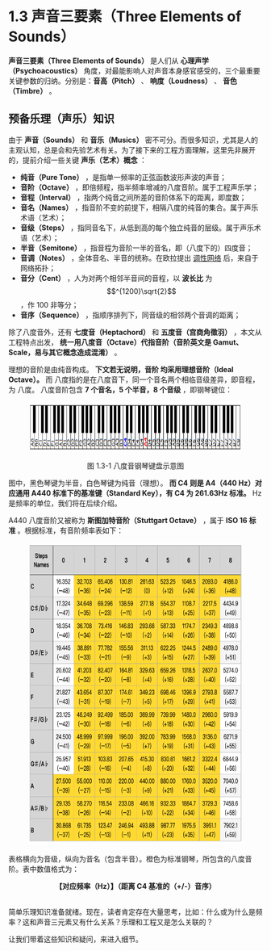 
# 1.3 声音三要素（Three Elements of Sounds）

**声音三要素（Three Elements of Sounds）** 是人们从 **心理声学（Psychoacoustics）** 角度，对最能影响人对声音本身感官感受的，三个最重要关键参数的归纳。分别是：**音高（Pitch）** 、 **响度（Loudness）** 、 **音色（Timbre）** 。

## **预备乐理（声乐）知识**

由于 **声音（Sounds）** 和 **音乐（Musics）** 密不可分。而很多知识，尤其是人的主观认知，总是会和先验艺术有关。为了接下来的工程方面理解，这里先非展开的，提前介绍一些关键 **声乐（艺术）概念** ：

- **纯音（Pure Tone）** ，是指单一频率的正弦函数波形声波的声音；
- **音阶（Octave）** ，即倍频程，指半频率增减的八度音阶。属于工程声乐学；
- **音程（Interval）** ，指两个纯音之间所差的音阶体系下的距离，即度数；
- **音名（Names）** ，指音阶不变的前提下，相隔八度的纯音的集合。属于声乐术语（艺术）；
- **音级（Steps）** ，指同音名下，从低到高的每个独立纯音的层级。属于声乐术语（艺术）；
- **半音（Semitone）** ，指音程为音阶一半的音名，即（八度下的）四度音；
- **音调（Notes）** ，全体音名、半音的统称。在欧拉提出 [调性网络](Docs_1_4_1.md) 后，来自于网络拓扑；
- **音分（Cent）** ，人为对两个相邻半音间的音程，以 **波长比** 为 $$^{1200}\sqrt{2}$$ ，作 100 非等分；
- **音序（Sequence）** ，指顺序排列下，同音级的相邻两个音调的距离；

除了八度音外，还有 **七度音（Heptachord）** 和 **五度音（宫商角徵羽）** ，本文从工程特点出发， **统一用八度音（Octave）代指音阶（音阶英文是 Gamut、Scale，易与其它概念造成混淆）** 。

理想的音阶是由纯音构成。 **下文若无说明，音阶 均采用理想音阶（Ideal Octave）。** 而 八度指的是在八度音下，同一个音名两个相临音级差异，即音程，为 八度。
八度音阶包含 **7 个音名，5 个半音，8 个音级** ，即钢琴键位：

<center>
<figure>
   <img  
      width = "800" height = "100"
      src="../../Pictures/Octave_piano_keybord.png" alt="">
    <figcaption>
      <p>图 1.3-1 八度音钢琴键盘示意图</p>
   </figcaption>
</figure>
</center>

图中，黑色琴键为半音，白色琴键为纯音（理想）。 **而 C4 则是 A4（440 Hz）对应通用 A440 标准下的基准键（Standard Key），有 C4 为 261.63Hz 标准。** Hz 是频率的单位，我们将在后续介绍。

A440 八度音阶又被称为 **斯图加特音阶（Stuttgart Octave）** ，属于 **ISO 16 标准** 。根据标准，有音阶频率表如下：

<center>
<figure>
   <img  
      width = "600" height = "600"
      src="../../Pictures/Octave_steps_names_Hz_table.png" alt="">
</figure>
</center>

表格横向为音级，纵向为音名（包含半音）。橙色为标准钢琴，所包含的八度音阶。表中数值格式为：

<center>
<b>
【对应频率（Hz）】（距离 C4 基准的（+/-）音序）
</b>
</center>
<br>

简单乐理知识准备就绪。现在，读者肯定存在大量思考，比如：什么或为什么是频率？这和声音三元素又有什么关系？乐理和工程又是怎么关联的？

让我们带着这些知识和疑问，来进入细节。

[ref]: References_1.md